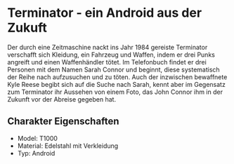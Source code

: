 # Terminator - ein Android aus der Zukuft

Der durch eine Zeitmaschine nackt ins Jahr 1984 gereiste Terminator verschafft sich Kleidung, 
ein Fahrzeug und Waffen, indem er drei Punks angreift und einen Waffenhändler tötet. 
Im Telefonbuch findet er drei Personen mit dem Namen Sarah Connor und beginnt, 
diese systematisch der Reihe nach aufzusuchen und zu töten. Auch der inzwischen bewaffnete Kyle Reese 
begibt sich auf die Suche nach Sarah, kennt aber im Gegensatz zum Terminator ihr Aussehen von einem Foto, 
das John Connor ihm in der Zukunft vor der Abreise gegeben hat.

## Charakter Eigenschaften

* Model: T1000
* Material: Edelstahl mit Verkleidung
* Typ: Android
